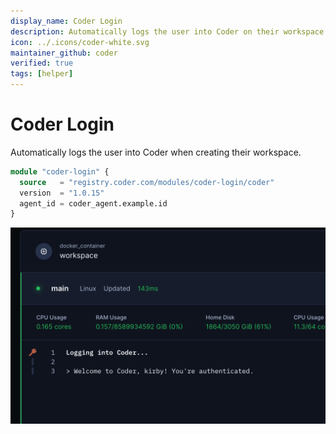 ```yaml
---
display_name: Coder Login
description: Automatically logs the user into Coder on their workspace
icon: ../.icons/coder-white.svg
maintainer_github: coder
verified: true
tags: [helper]
---
```


# Coder Login

Automatically logs the user into Coder when creating their workspace.

```tf
module "coder-login" {
  source   = "registry.coder.com/modules/coder-login/coder"
  version  = "1.0.15"
  agent_id = coder_agent.example.id
}
```

![Coder Login Logs](../.images/coder-login.png)
